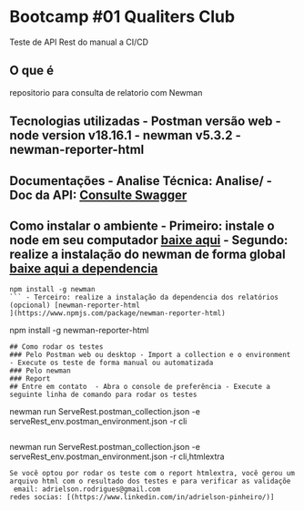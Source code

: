  # Bootcamp #01 Qualiters Club  
Teste de API Rest do manual a CI/CD  
## O que é  
repositorio para consulta de relatorio com Newman
## Tecnologias utilizadas - Postman versão web - node version v18.16.1 - newman v5.3.2 - newman-reporter-html 
## Documentações  - Analise Técnica: Analise/ - Doc da API: [Consulte Swagger](https://serverest.dev/#/) 
## Como instalar o ambiente - Primeiro: instale o node em seu computador [baixe aqui](https://nodejs.org/en/download) - Segundo: realize a instalação do newman de forma global [baixe aqui a dependencia](https://www.npmjs.com/package/newman) 
``` 
npm install -g newman 
``` - Terceiro: realize a instalação da dependencia dos relatórios (opcional) [newman-reporter-html 
](https://www.npmjs.com/package/newman-reporter-html) 
``` 
npm install -g newman-reporter-html 
``` 
## Como rodar os testes  
### Pelo Postman web ou desktop - Import a collection e o environment - Execute os teste de forma manual ou automatizada 
### Pelo newman 
### Report  
## Entre em contato  - Abra o console de preferência - Execute a seguinte linha de comando para rodar os testes 
``` 
newman run ServeRest.postman_collection.json -e serveRest_env.postman_environment.json -r cli 
``` - Execute os teste com relatório 
``` 
newman run ServeRest.postman_collection.json -e serveRest_env.postman_environment.json -r cli,htmlextra 
``` 
Se você optou por rodar os teste com o report htmlextra, você gerou um arquivo html com o resultado dos testes e para verificar as validaçõe
 email: adrielson.rodrigues@gmail.com
redes socias: [(https://www.linkedin.com/in/adrielson-pinheiro/)]

